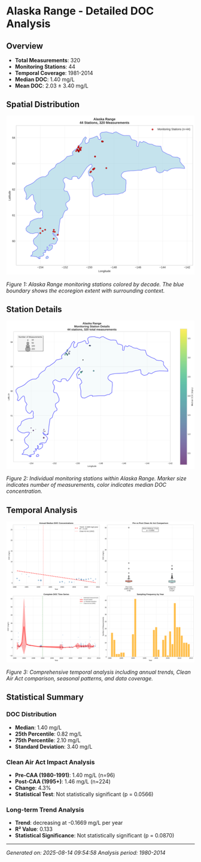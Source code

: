 # Alaska Range - Detailed DOC Analysis

## Overview
- **Total Measurements**: 320
- **Monitoring Stations**: 44
- **Temporal Coverage**: 1981-2014
- **Median DOC**: 1.40 mg/L
- **Mean DOC**: 2.03 ± 3.40 mg/L

## Spatial Distribution

![Ecoregion Overview](Alaska_Range_overview_map.png)

*Figure 1: Alaska Range monitoring stations colored by decade. The blue boundary shows the ecoregion extent with surrounding context.*

## Station Details

![Station Details](Alaska_Range_stations.png)

*Figure 2: Individual monitoring stations within Alaska Range. Marker size indicates number of measurements, color indicates median DOC concentration.*

## Temporal Analysis

![Time Series Analysis](Alaska_Range_timeseries.png)

*Figure 3: Comprehensive temporal analysis including annual trends, Clean Air Act comparison, seasonal patterns, and data coverage.*

## Statistical Summary

### DOC Distribution
- **Median**: 1.40 mg/L
- **25th Percentile**: 0.82 mg/L  
- **75th Percentile**: 2.10 mg/L
- **Standard Deviation**: 3.40 mg/L

### Clean Air Act Impact Analysis

- **Pre-CAA (1980-1991)**: 1.40 mg/L (n=96)
- **Post-CAA (1995+)**: 1.46 mg/L (n=224)
- **Change**: 4.3%
- **Statistical Test**: Not statistically significant (p = 0.0566)

### Long-term Trend Analysis

- **Trend**: decreasing at -0.1669 mg/L per year
- **R² Value**: 0.133
- **Statistical Significance**: Not statistically significant (p = 0.0870)


---
*Generated on: 2025-08-14 09:54:58*
*Analysis period: 1980-2014*

